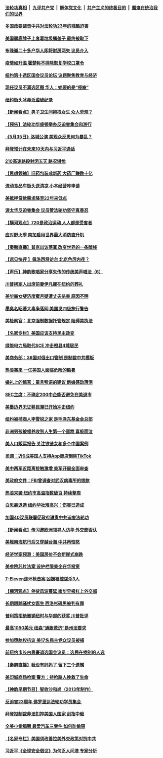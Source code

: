 ####  [法轮功真相](../../../../basic/blob/master/README.md?t=07211731) &nbsp;|&nbsp; [九评共产党](../../../../9ping.md/blob/master/README.md?t=07211731) &nbsp;|&nbsp; [解体党文化](../../../../jtdwh.md/blob/master/README.md?t=07211731)  &nbsp;|&nbsp; [共产主义的终极目的](../../../../gczydzjmd.md/blob/master/README.md?t=07211731) &nbsp;|&nbsp; [魔鬼在统治我们的世界](../../../../mgztzwmdsj.md/blob/master/README.md?t=07211731) 

#### [多国政要谴责中共对法轮功23年的残酷迫害](../pages/nsc412/n13785817.md?t=07211731) 

#### [美国骡鹿脖子上套着垃圾桶盖子 最终被取下](../pages/nsc412/n13785816.md?t=07211731) 

#### [布碌崙二十多户华人即将财房两失 议员介入](../pages/nsc412/n13785930.md?t=07211731) 

#### [疫情如升温 霍楚称不排除恢复学校口罩令](../pages/nsc412/n13785928.md?t=07211731) 

#### [纽约第十选区国会议员论坛 议题聚焦教育与经济](../pages/nsc412/n13785916.md?t=07211731) 

#### [现任议员不满选区图 华人：她要的是“哑裔”](../pages/nsc412/n13785924.md?t=07211731) 

#### [纽约街头冰毒泛滥破纪录](../pages/nsc412/n13785921.md?t=07211731) 

#### [【新闻看点】男子卫生间拖拽女生 众人旁观？](../pages/nsc412/n13785602.md?t=07211731) 

#### [【预告】法轮功华盛顿举办反迫害集会和游行](../pages/nsc412/n13781661.md?t=07211731) 

#### [《5月35日》洛城公演 美观众反思何为暴乱？](../pages/nsc412/n13785743.md?t=07211731) 

#### [拜登预计在未来10天内与习近平通话](../pages/nsc412/n13785770.md?t=07211731) 

#### [210高速路段封闭五天 路况堪忧](../pages/nsc412/n13785739.md?t=07211731) 

#### [【思想领袖】旧药包装成新药 大药厂赚数十亿](../pages/nsc412/n13771487.md?t=07211731) 

#### [流动食品车街头送清凉 小本经营咋申请](../pages/nsc412/n13785720.md?t=07211731) 

#### [美抵押贷款需求降至22年来低点](../pages/nsc412/n13785643.md?t=07211731) 

#### [渥太华反迫害集会 议员赞法轮功坚守真善忍](../pages/nsc412/n13785644.md?t=07211731) 

#### [【横河观点】720是政治运动 人人都是受害者](../pages/nsc412/n13785657.md?t=07211731) 

#### [应对野火季 南加启用世界最大消防直升机](../pages/nsc412/n13785678.md?t=07211731) 

#### [【秦鹏直播】普京出访落寞 改变世界的一条暗线](../pages/nsc412/n13785653.md?t=07211731) 

#### [【远见快评 】佩洛西将访台 北京色厉内荏？](../pages/nsc412/n13785617.md?t=07211731) 

#### [【声乐】神韵歌唱家分享失传的传统美声唱法（6）](../pages/nsc412/n13785613.md?t=07211731) 

#### [川普携家人出席前妻伊凡娜在纽约的葬礼](../pages/nsc412/n13785636.md?t=07211731) 

#### [美华裔女斐济度蜜月疑遭丈夫杀害 原因不明](../pages/nsc412/n13785583.md?t=07211731) 

#### [墨臭名昭著大毒枭落网 美国发四级旅行警告](../pages/nsc412/n13785590.md?t=07211731) 

#### [美检察官：北京强制数据托管规定 阻碍美执法](../pages/nsc412/n13785532.md?t=07211731) 

#### [【名家专栏】美国应该支持民主政变](../pages/nsc412/n13785402.md?t=07211731) 

#### [绿能电力局取代SCE 冲击橙县4城居民](../pages/nsc412/n13785561.md?t=07211731) 

#### [美商务部：38国对俄出口管制 是制裁中共模板](../pages/nsc412/n13785546.md?t=07211731) 

#### [热浪袭来 一亿美国人面临危险的酷暑](../pages/nsc412/n13785443.md?t=07211731) 

#### [婚礼上的惊喜：童言稚语的建议 新娘感动落泪](../pages/nsc412/n13785401.md?t=07211731) 

#### [SEC主席：不确定200中企能否避免在美退市](../pages/nsc412/n13785490.md?t=07211731) 

#### [美墨边界无证移民潮已开始冲击纽约](../pages/nsc412/n13785060.md?t=07211731) 

#### [纽约被捕商人李雪锐之家 是毛泽东基金会总部](../pages/nsc412/n13785072.md?t=07211731) 

#### [非洲男孩被领养收到人生第一个蛋糕 喜极而泣](../pages/nsc412/n13785164.md?t=07211731) 

#### [美人口贩运报告 关注铁链女和多个中国案例](../pages/nsc412/n13785235.md?t=07211731) 

#### [民调：近6成美国人支持App商店删除TikTok](../pages/nsc412/n13785206.md?t=07211731) 

#### [美中两军近距离接触激增 美军开展全面审查](../pages/nsc412/n13785161.md?t=07211731) 

#### [美政府文件：FBI曾调查对武汉病毒所的拨款](../pages/nsc412/n13784842.md?t=07211731) 

#### [热浪来袭 纽约市高温指数破百 持续整周](../pages/nsc412/n13785077.md?t=07211731) 

#### [白思豪退选 纽约华社难高兴：伤害已造成](../pages/nsc412/n13785067.md?t=07211731) 

#### [加国40议员联署促政府谴责中共迫害法轮功](../pages/nsc412/n13784932.md?t=07211731) 

#### [【新闻看点】传习邀欧洲领导人访华 外交部否认](../pages/nsc412/n13784701.md?t=07211731) 

#### [美舰南海航行后又穿越台海 中共再恼怒](../pages/nsc412/n13784908.md?t=07211731) 

#### [经济学家预测：美国房价不会断崖式崩跌](../pages/nsc412/n13784909.md?t=07211731) 

#### [美参院芯片法案 设护栏限美企在华投资](../pages/nsc412/n13784875.md?t=07211731) 

#### [7-Eleven连环枪击案 凶嫌被控谋杀3人](../pages/nsc412/n13784900.md?t=07211731) 

#### [【横河观点】停贷风波蔓延 南华早报杠上外交部](../pages/nsc412/n13784806.md?t=07211731) 

#### [长期跟踪骚扰女医生 西洛杉矶男被判有罪](../pages/nsc412/n13784877.md?t=07211731) 

#### [普利策拒绝撤销纽时与华邮的获奖 川普批评](../pages/nsc412/n13784801.md?t=07211731) 

#### [最高1050美元 纽森“通胀救济”是州法要求](../pages/nsc412/n13784812.md?t=07211731) 

#### [参加堕胎权抗议 美17名民主党众议员被捕](../pages/nsc412/n13784766.md?t=07211731) 

#### [前纽约市长白思豪退选国会议员：选民在找别的人选](../pages/nsc412/n13784831.md?t=07211731) 

#### [【秦鹏直播】我没有妈妈了 留下三个遗憾](../pages/nsc412/n13784788.md?t=07211731) 

#### [美印城商场枪案 警方：持枪路人挽救了生命](../pages/nsc412/n13784799.md?t=07211731) 

#### [【神韵早期节目】智收沙和尚（2013年制作）](../pages/nsc412/n13784540.md?t=07211731) 

#### [反迫害23周年 佛罗里达法轮功学员集会 ](../pages/nsc412/n13784734.md?t=07211731) 

#### [拜登拟制裁非法扣押美国人国家 剑指中俄](../pages/nsc412/n13784765.md?t=07211731) 

#### [全美小偷猖獗 最爱汽车三零件 如何防偷窃](../pages/nsc412/n13784745.md?t=07211731) 

#### [【名家专栏】美国须改善拉美外交政策对抗中共](../pages/nsc412/n13784514.md?t=07211731) 

#### [习近平《全球安全倡议》为何乏人问津 专家分析](../pages/nsc412/n13784733.md?t=07211731) 

